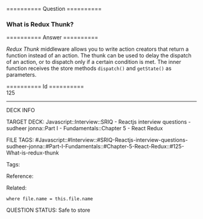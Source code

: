 ========== Question ==========  

### What is Redux Thunk?  

========== Answer ==========  

_Redux Thunk_ middleware allows you to write action creators that return a function instead of an action. The thunk can be used to delay the dispatch of an action, or to dispatch only if a certain condition is met. The inner function receives the store methods `dispatch()` and `getState()` as parameters.

========== Id ==========  
125

---

DECK INFO

TARGET DECK: Javascript::Interview::SRIQ - Reactjs interview questions - sudheer jonna::Part I - Fundamentals::Chapter 5 - React Redux

FILE TAGS: #Javascript::#Interview::#SRIQ-Reactjs-interview-questions-sudheer-jonna::#Part-I-Fundamentals::#Chapter-5-React-Redux::#125-What-is-redux-thunk

Tags:

Reference:

Related:

```dataview
where file.name = this.file.name
```

QUESTION STATUS: Safe to store
